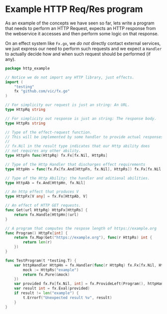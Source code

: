 # Example HTTP Req/Res program

As an example of the concepts we have seen so far, lets write a program that needs to perform an HTTP Request, expects an HTTP response from the webservice it accesses and then perform some logic on that response.

On an effect system like `Fx.go`, we *do not* directly contact external services, we just express our need to perform such requests and we expect a `Handler` to actually decide how and when such request should be performed (if any).


```go
package http_example

// Notice we do not import any HTTP library, just effects.
import (
	"testing"
	fx "github.com/vic/fx.go"
)

// For simplicity our request is just an string: An URL.
type HttpRq string

// For simplicity out response is just an string: The response body.
type HttpRs string

// Type of the effect-request function. 
// This will be implemented by some handler to provide actual responses.
//
// fx.Nil in the result type indicates that our Http ability does
// not requires any other ability.
type HttpFn func(HttpRq) fx.Fx[fx.Nil, HttpRs]

// Type of the Http Handler that discharges effect requirements
type HttpHn = func(fx.Fx[fx.And[HttpFn, fx.Nil], HttpRs]) fx.Fx[fx.Nil, HttpRs]

// Type of the Http Ability: the handler and aditional abilities.
type HttpAb = fx.And[HttpHn, fx.Nil]

// An http effect that produces V
type HttpFx[V any] = fx.Fx[HttpAb, V]

// An effect of HTTP GET requests.
func Get(url HttpRq) HttpFx[HttpRs] {
	return fx.Handle[HttpHn](url)
}

// A program that computes the respose length of https://example.org
func Program() HttpFx[int] {
	return fx.Map(Get("https://example.org"), func(r HttpRs) int {
		return len(r)
	})
}

func TestProgram(t *testing.T) {
	var httpHandler HttpHn = fx.Handler(func(r HttpRq) fx.Fx[fx.Nil, HttpRs] {
		mock := HttpRs("example")
		return fx.Pure(&mock)
	})
	var provided fx.Fx[fx.Nil, int] = fx.ProvideLeft(Program(), httpHandler)
	var result int = fx.Eval(provided)
	if result != len("example") {
		t.Errorf("Unexpected result %v", result)
	}
}

```
